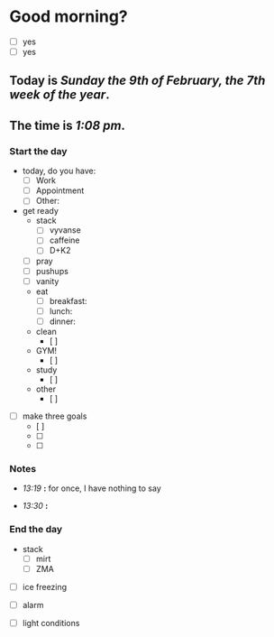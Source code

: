 # Good morning? 
* [ ] yes
* [ ] yes

## Today is ***Sunday the 9th of February, the 7th week of the year***.
## The time is ***1:08 pm***.
### Start the day
* today, do you have:
	* [ ] Work
	* [ ] Appointment
	* [ ] Other:    

* get ready
	* stack
		* [ ] vyvanse
		* [ ] caffeine
		* [ ] D+K2
	* [ ] pray
	* [ ] pushups
	* [ ] vanity
	* eat
		* [ ] breakfast:
		* [ ] lunch:
		* [ ] dinner:
	* clean
		* [ ] 
	* GYM!
		* [ ] 
	* study
		* [ ] 
	* other
		* [ ] 
* [ ] make three goals
	* [ ]  
	* [ ]  
	* [ ] 

### Notes

* *13:19* **:**   for once, I have nothing to say 

* *13:30* **:**  


### End the day
* stack
	* [ ] mirt
	* [ ] ZMA
* [ ] ice freezing
* [ ] alarm
* [ ] light conditions

